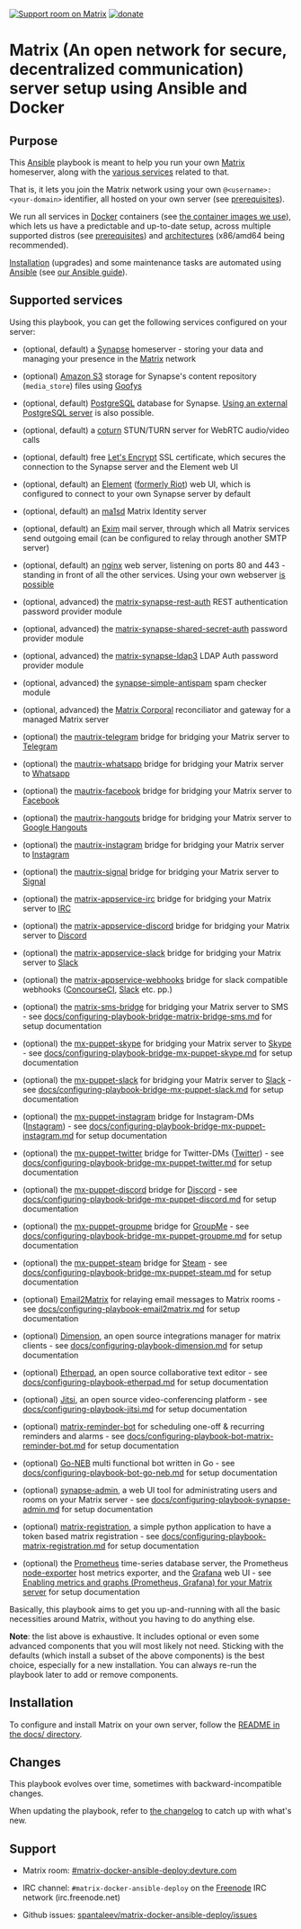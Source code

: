 [![Support room on Matrix](https://img.shields.io/matrix/matrix-docker-ansible-deploy:devture.com.svg?label=%23matrix-docker-ansible-deploy%3Adevture.com&logo=matrix&style=for-the-badge&server_fqdn=matrix.devture.com)](https://matrix.to/#/#matrix-docker-ansible-deploy:devture.com) [![donate](https://liberapay.com/assets/widgets/donate.svg)](https://liberapay.com/s.pantaleev/donate)

# Matrix (An open network for secure, decentralized communication) server setup using Ansible and Docker

## Purpose

This [Ansible](https://www.ansible.com/) playbook is meant to help you run your own [Matrix](http://matrix.org/) homeserver, along with the [various services](#supported-services) related to that.

That is, it lets you join the Matrix network using your own `@<username>:<your-domain>` identifier, all hosted on your own server (see [prerequisites](docs/prerequisites.md)).

We run all services in [Docker](https://www.docker.com/) containers (see [the container images we use](docs/container-images.md)), which lets us have a predictable and up-to-date setup, across multiple supported distros (see [prerequisites](docs/prerequisites.md)) and [architectures](docs/alternative-architectures.md) (x86/amd64 being recommended).

[Installation](docs/README.md) (upgrades) and some maintenance tasks are automated using [Ansible](https://www.ansible.com/) (see [our Ansible guide](docs/ansible.md)).


## Supported services

Using this playbook, you can get the following services configured on your server:

- (optional, default) a [Synapse](https://github.com/matrix-org/synapse) homeserver - storing your data and managing your presence in the [Matrix](http://matrix.org/) network

- (optional) [Amazon S3](https://aws.amazon.com/s3/) storage for Synapse's content repository (`media_store`) files using [Goofys](https://github.com/kahing/goofys)

- (optional, default) [PostgreSQL](https://www.postgresql.org/) database for Synapse. [Using an external PostgreSQL server](docs/configuring-playbook-external-postgres.md) is also possible.

- (optional, default) a [coturn](https://github.com/coturn/coturn) STUN/TURN server for WebRTC audio/video calls

- (optional, default) free [Let's Encrypt](https://letsencrypt.org/) SSL certificate, which secures the connection to the Synapse server and the Element web UI

- (optional, default) an [Element](https://app.element.io/) ([formerly Riot](https://element.io/previously-riot)) web UI, which is configured to connect to your own Synapse server by default

- (optional, default) an [ma1sd](https://github.com/ma1uta/ma1sd) Matrix Identity server

- (optional, default) an [Exim](https://www.exim.org/) mail server, through which all Matrix services send outgoing email (can be configured to relay through another SMTP server)

- (optional, default) an [nginx](http://nginx.org/) web server, listening on ports 80 and 443 - standing in front of all the other services. Using your own webserver [is possible](docs/configuring-playbook-own-webserver.md)

- (optional, advanced) the [matrix-synapse-rest-auth](https://github.com/ma1uta/matrix-synapse-rest-password-provider) REST authentication password provider module

- (optional, advanced) the [matrix-synapse-shared-secret-auth](https://github.com/devture/matrix-synapse-shared-secret-auth) password provider module

- (optional, advanced) the [matrix-synapse-ldap3](https://github.com/matrix-org/matrix-synapse-ldap3) LDAP Auth password provider module

- (optional, advanced) the [synapse-simple-antispam](https://github.com/t2bot/synapse-simple-antispam) spam checker module

- (optional, advanced) the [Matrix Corporal](https://github.com/devture/matrix-corporal) reconciliator and gateway for a managed Matrix server

- (optional) the [mautrix-telegram](https://github.com/tulir/mautrix-telegram) bridge for bridging your Matrix server to [Telegram](https://telegram.org/)

- (optional) the [mautrix-whatsapp](https://github.com/tulir/mautrix-whatsapp) bridge for bridging your Matrix server to [Whatsapp](https://www.whatsapp.com/)

- (optional) the [mautrix-facebook](https://github.com/tulir/mautrix-facebook) bridge for bridging your Matrix server to [Facebook](https://facebook.com/)

- (optional) the [mautrix-hangouts](https://github.com/tulir/mautrix-hangouts) bridge for bridging your Matrix server to [Google Hangouts](https://en.wikipedia.org/wiki/Google_Hangouts)

- (optional) the [mautrix-instagram](https://github.com/tulir/mautrix-instagram) bridge for bridging your Matrix server to [Instagram](https://instagram.com/)

- (optional) the [mautrix-signal](https://github.com/tulir/mautrix-signal) bridge for bridging your Matrix server to [Signal](https://www.signal.org/)

- (optional) the [matrix-appservice-irc](https://github.com/matrix-org/matrix-appservice-irc) bridge for bridging your Matrix server to [IRC](https://wikipedia.org/wiki/Internet_Relay_Chat)

- (optional) the [matrix-appservice-discord](https://github.com/Half-Shot/matrix-appservice-discord) bridge for bridging your Matrix server to [Discord](https://discordapp.com/)

- (optional) the [matrix-appservice-slack](https://github.com/matrix-org/matrix-appservice-slack) bridge for bridging your Matrix server to [Slack](https://slack.com/)

- (optional) the [matrix-appservice-webhooks](https://github.com/turt2live/matrix-appservice-webhooks) bridge for slack compatible webhooks ([ConcourseCI](https://concourse-ci.org/), [Slack](https://slack.com/) etc. pp.)

- (optional) the [matrix-sms-bridge](https://github.com/benkuly/matrix-sms-bridge) for bridging your Matrix server to SMS - see [docs/configuring-playbook-bridge-matrix-bridge-sms.md](docs/configuring-playbook-bridge-matrix-bridge-sms.md) for setup documentation

- (optional) the [mx-puppet-skype](https://hub.docker.com/r/sorunome/mx-puppet-skype) for bridging your Matrix server to [Skype](https://www.skype.com) - see [docs/configuring-playbook-bridge-mx-puppet-skype.md](docs/configuring-playbook-bridge-mx-puppet-skype.md) for setup documentation

- (optional) the [mx-puppet-slack](https://hub.docker.com/r/sorunome/mx-puppet-slack) for bridging your Matrix server to [Slack](https://slack.com) - see [docs/configuring-playbook-bridge-mx-puppet-slack.md](docs/configuring-playbook-bridge-mx-puppet-slack.md) for setup documentation

- (optional) the [mx-puppet-instagram](https://github.com/Sorunome/mx-puppet-instagram) bridge for Instagram-DMs ([Instagram](https://www.instagram.com/)) - see [docs/configuring-playbook-bridge-mx-puppet-instagram.md](docs/configuring-playbook-bridge-mx-puppet-instagram.md) for setup documentation

- (optional) the [mx-puppet-twitter](https://github.com/Sorunome/mx-puppet-twitter) bridge for Twitter-DMs ([Twitter](https://twitter.com/)) - see [docs/configuring-playbook-bridge-mx-puppet-twitter.md](docs/configuring-playbook-bridge-mx-puppet-twitter.md) for setup documentation

- (optional) the [mx-puppet-discord](https://github.com/matrix-discord/mx-puppet-discord) bridge for [Discord](https://discordapp.com/) - see [docs/configuring-playbook-bridge-mx-puppet-discord.md](docs/configuring-playbook-bridge-mx-puppet-discord.md) for setup documentation

- (optional) the [mx-puppet-groupme](https://gitlab.com/robintown/mx-puppet-groupme) bridge for [GroupMe](https://groupme.com/) - see [docs/configuring-playbook-bridge-mx-puppet-groupme.md](docs/configuring-playbook-bridge-mx-puppet-groupme.md) for setup documentation

- (optional) the [mx-puppet-steam](https://github.com/icewind1991/mx-puppet-steam) bridge for [Steam](https://steamapp.com/) - see [docs/configuring-playbook-bridge-mx-puppet-steam.md](docs/configuring-playbook-bridge-mx-puppet-steam.md) for setup documentation

- (optional) [Email2Matrix](https://github.com/devture/email2matrix) for relaying email messages to Matrix rooms - see [docs/configuring-playbook-email2matrix.md](docs/configuring-playbook-email2matrix.md) for setup documentation

- (optional) [Dimension](https://github.com/turt2live/matrix-dimension), an open source integrations manager for matrix clients - see [docs/configuring-playbook-dimension.md](docs/configuring-playbook-dimension.md) for setup documentation

- (optional) [Etherpad](https://etherpad.org), an open source collaborative text editor - see [docs/configuring-playbook-etherpad.md](docs/configuring-playbook-etherpad.md) for setup documentation

- (optional) [Jitsi](https://jitsi.org/), an open source video-conferencing platform - see [docs/configuring-playbook-jitsi.md](docs/configuring-playbook-jitsi.md) for setup documentation

- (optional) [matrix-reminder-bot](https://github.com/anoadragon453/matrix-reminder-bot) for scheduling one-off & recurring reminders and alarms - see [docs/configuring-playbook-bot-matrix-reminder-bot.md](docs/configuring-playbook-bot-matrix-reminder-bot.md) for setup documentation

- (optional) [Go-NEB](https://github.com/matrix-org/go-neb) multi functional bot written in Go - see [docs/configuring-playbook-bot-go-neb.md](docs/configuring-playbook-bot-go-neb.md) for setup documentation

- (optional) [synapse-admin](https://github.com/Awesome-Technologies/synapse-admin), a web UI tool for administrating users and rooms on your Matrix server - see [docs/configuring-playbook-synapse-admin.md](docs/configuring-playbook-synapse-admin.md) for setup documentation

- (optional) [matrix-registration](https://github.com/ZerataX/matrix-registration), a simple python application to have a token based matrix registration - see [docs/configuring-playbook-matrix-registration.md](docs/configuring-playbook-matrix-registration.md) for setup documentation

- (optional) the [Prometheus](https://prometheus.io) time-series database server, the Prometheus [node-exporter](https://prometheus.io/docs/guides/node-exporter/) host metrics exporter, and the [Grafana](https://grafana.com/) web UI - see [Enabling metrics and graphs (Prometheus, Grafana) for your Matrix server](docs/configuring-playbook-prometheus-grafana.md) for setup documentation

Basically, this playbook aims to get you up-and-running with all the basic necessities around Matrix, without you having to do anything else.

**Note**: the list above is exhaustive. It includes optional or even some advanced components that you will most likely not need.
Sticking with the defaults (which install a subset of the above components) is the best choice, especially for a new installation.
You can always re-run the playbook later to add or remove components.


## Installation

To configure and install Matrix on your own server, follow the [README in the docs/ directory](docs/README.md).


## Changes

This playbook evolves over time, sometimes with backward-incompatible changes.

When updating the playbook, refer to [the changelog](CHANGELOG.md) to catch up with what's new.


## Support

- Matrix room: [#matrix-docker-ansible-deploy:devture.com](https://matrix.to/#/#matrix-docker-ansible-deploy:devture.com)

- IRC channel: `#matrix-docker-ansible-deploy` on the [Freenode](https://freenode.net/) IRC network (irc.freenode.net)

- Github issues: [spantaleev/matrix-docker-ansible-deploy/issues](https://github.com/spantaleev/matrix-docker-ansible-deploy/issues)
